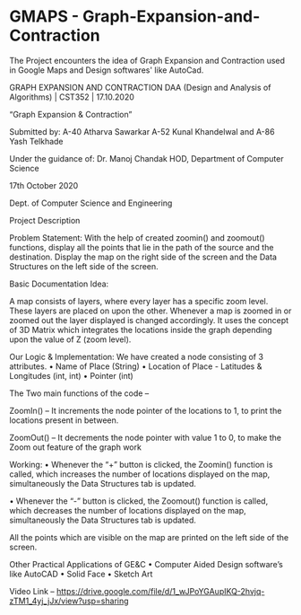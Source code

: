 # GMAPS - Graph-Expansion-and-Contraction

The Project encounters the idea of Graph Expansion and Contraction used in Google Maps and Design softwares' like AutoCad.

GRAPH EXPANSION AND CONTRACTION DAA (Design and Analysis of Algorithms) | CST352 | 17.10.2020 

“Graph Expansion & Contraction”

Submitted by: A-40 Atharva Sawarkar A-52 Kunal Khandelwal and A-86 Yash Telkhade

Under the guidance of: Dr. Manoj Chandak HOD, Department of Computer Science

17th October 2020

Dept. of Computer Science and Engineering

Project Description

Problem Statement: With the help of created zoomin() and zoomout() functions, display all the points that lie in the path of the source and the destination. Display the map on the right side of the screen and the Data Structures on the left side of the screen.

Basic Documentation Idea:

A map consists of layers, where every layer has a specific zoom level. These layers are placed on upon the other. Whenever a map is zoomed in or zoomed out the layer displayed is changed accordingly. It uses the concept of 3D Matrix which integrates the locations inside the graph depending upon the value of Z (zoom level).

Our Logic & Implementation: We have created a node consisting of 3 attributes.
• Name of Place (String) • Location of Place - Latitudes & Longitudes (int, int) • Pointer (int)

The Two main functions of the code –

ZoomIn() – It increments the node pointer of the locations to 1, to print the locations present in between.

ZoomOut() – It decrements the node pointer with value 1 to 0, to make the Zoom out feature of the graph work

Working: • Whenever the “+” button is clicked, the Zoomin() function is called, which increases the number of locations displayed on the map, simultaneously the Data Structures tab is updated.

• Whenever the “-” button is clicked, the Zoomout() function is called, which decreases the number of locations displayed on the map, simultaneously the Data Structures tab is updated.

All the points which are visible on the map are printed on the left side of the screen.

Other Practical Applications of GE&C • Computer Aided Design software’s like AutoCAD • Solid Face • Sketch Art

Video Link – https://drive.google.com/file/d/1_wJPoYGAupIKQ-2hvjq-zTM1_4yj_jJx/view?usp=sharing








